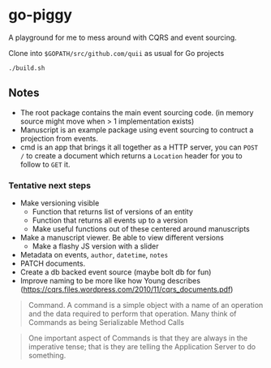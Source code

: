 # go-piggy

A playground for me to mess around with CQRS and event sourcing. 

Clone into `$GOPATH/src/github.com/quii` as usual for Go projects

`./build.sh`

## Notes

- The root package contains the main event sourcing code. (in memory source might move when > 1 implementation exists)
- Manuscript is an example package using event sourcing to contruct a projection from events. 
- cmd is an app that brings it all together as a HTTP server, you can `POST /` to create a document which returns a `Location` header for you to follow to `GET` it.

### Tentative next steps


- Make versioning visible
    - Function that returns list of versions of an entity
    - Function that returns all events up to a version
    - Make useful functions out of these centered around manuscripts
- Make a manuscript viewer. Be able to view different versions
    - Make a flashy JS version with a slider
- Metadata on events, `author`, `datetime`, `notes`    
- PATCH documents.
- Create a db backed event source (maybe bolt db for fun)
- Improve naming to be more like how Young describes (https://cqrs.files.wordpress.com/2010/11/cqrs_documents.pdf)

> Command. A command is a simple object with a name of an operation and 
  the data required to perform 
  that operation. Many think of Commands as being Serializable Method Calls
  
> One important aspect of Commands is that they are always in the imperative tense; that is they are 
  telling the Application Server to do something.